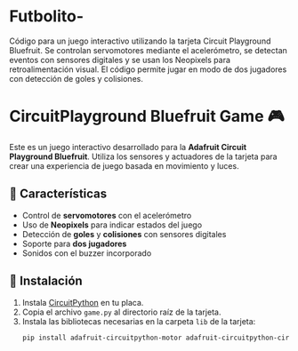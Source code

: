 # Futbolito-
Código para un juego interactivo utilizando la tarjeta Circuit Playground Bluefruit. Se controlan servomotores mediante el acelerómetro, se detectan eventos con sensores digitales y se usan los Neopixels para retroalimentación visual. El código permite jugar en modo de dos jugadores con detección de goles y colisiones.
# CircuitPlayground Bluefruit Game 🎮

Este es un juego interactivo desarrollado para la **Adafruit Circuit Playground Bluefruit**. Utiliza los sensores y actuadores de la tarjeta para crear una experiencia de juego basada en movimiento y luces.

## 🔧 Características
- Control de **servomotores** con el acelerómetro
- Uso de **Neopixels** para indicar estados del juego
- Detección de **goles** y **colisiones** con sensores digitales
- Soporte para **dos jugadores**
- Sonidos con el buzzer incorporado

## 🚀 Instalación
1. Instala [CircuitPython](https://circuitpython.org/board/circuitplayground_bluefruit/) en tu placa.
2. Copia el archivo `game.py` al directorio raíz de la tarjeta.
3. Instala las bibliotecas necesarias en la carpeta `lib` de la tarjeta:
   ```bash
   pip install adafruit-circuitpython-motor adafruit-circuitpython-circuitplayground


